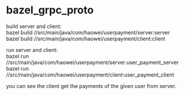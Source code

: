 # bazel_grpc_proto
build server and client:  
bazel build //src/main/java/com/haowei/userpayment/server:server  
bazel build //src/main/java/com/haowei/userpayment/client:client  
  
run server and client:  
bazel run //src/main/java/com/haowei/userpayment/server:user_payment_server  
bazel run //src/main/java/com/haowei/userpayment/client:user_payment_client  
  
you can see the client get the payments of the given user from server.
